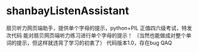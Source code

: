 # shanbayListenAssistant
扇贝听力网页端助手，提供单个字母的提示，python+PIL
正值四六级考试，特发次代码
能对扇贝网页端听力练习进行单个字母的提示！
（当然也能做成对整个单词的提示，但这样就违背了学习的初衷了）
代码版本1.0，存在bug QAQ

